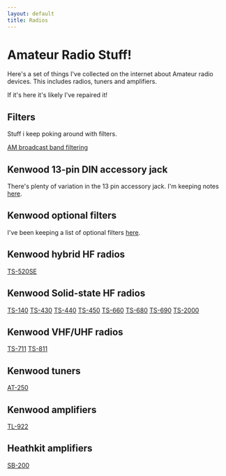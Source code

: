 ```yaml
---
layout: default
title: Radios
---
```


# Amateur Radio Stuff!

Here's a set of things I've collected on the internet about Amateur radio devices.
This includes radios, tuners and amplifiers.

If it's here it's likely I've repaired it!

## Filters

Stuff i keep poking around with filters.

[AM broadcast band filtering](filters/tnote06.pdf)

## Kenwood 13-pin DIN accessory jack

There's plenty of variation in the 13 pin accessory jack. I'm keeping notes
[here](kenwood-acc-pinout.md).

## Kenwood optional filters

I've been keeping a list of optional filters [here](kenwood-filters.md).

## Kenwood hybrid HF radios

 [TS-520SE](kenwood/TS-520SE/notes)

## Kenwood Solid-state HF radios

 [TS-140](kenwood/TS-680/notes)
 [TS-430](kenwood/TS-430/notes)
 [TS-440](kenwood/TS-440/notes)
 [TS-450](kenwood/TS-690/notes)
 [TS-660](kenwood/TS-660/notes)
 [TS-680](kenwood/TS-680/notes)
 [TS-690](kenwood/TS-690/notes)
 [TS-2000](kenwood/TS-2000/notes)

## Kenwood VHF/UHF radios

 [TS-711](kenwood/TS-711/notes)
 [TS-811](kenwood/TS-811/notes)

## Kenwood tuners

 [AT-250](kenwood/AT-250/notes)

## Kenwood amplifiers

 [TL-922](kenwood/TL-922/notes)

## Heathkit amplifiers

 [SB-200](heathkit/SB-200/notes)

